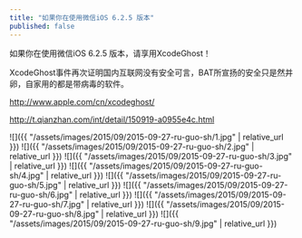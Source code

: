 ```yaml
---
title: "如果你在使用微信iOS 6.2.5 版本"
published: false
---
```

如果你在使用微信iOS 6.2.5 版本，请享用XcodeGhost！

XcodeGhost事件再次证明国内互联网没有安全可言，BAT所宣扬的安全只是然并卵，自家用的都是带病毒的软件。

http://www.apple.com/cn/xcodeghost/

http://t.qianzhan.com/int/detail/150919-a0955e4c.html



![]({{ "/assets/images/2015/09/2015-09-27-ru-guo-sh/1.jpg" | relative_url }})
![]({{ "/assets/images/2015/09/2015-09-27-ru-guo-sh/2.jpg" | relative_url }})
![]({{ "/assets/images/2015/09/2015-09-27-ru-guo-sh/3.jpg" | relative_url }})
![]({{ "/assets/images/2015/09/2015-09-27-ru-guo-sh/4.jpg" | relative_url }})
![]({{ "/assets/images/2015/09/2015-09-27-ru-guo-sh/5.jpg" | relative_url }})
![]({{ "/assets/images/2015/09/2015-09-27-ru-guo-sh/6.jpg" | relative_url }})
![]({{ "/assets/images/2015/09/2015-09-27-ru-guo-sh/7.jpg" | relative_url }})
![]({{ "/assets/images/2015/09/2015-09-27-ru-guo-sh/8.jpg" | relative_url }})
![]({{ "/assets/images/2015/09/2015-09-27-ru-guo-sh/9.jpg" | relative_url }})
